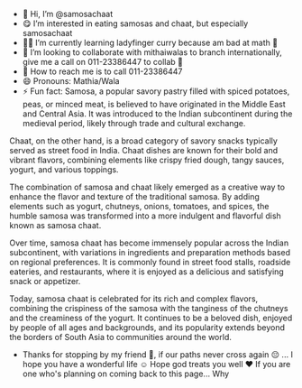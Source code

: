 - 👋 Hi, I’m @samosachaat
- 😋 I’m interested in eating samosas and chaat, but especially samosachaat
- 🌱🥘 I’m currently learning ladyfinger curry because am bad at math 🥲
- 💞️ I’m looking to collaborate with mithaiwalas to branch internationally, give me a call on 011-23386447 to collab 🥰
- 🤙 How to reach me is to call 011-23386447
- 😄 Pronouns: Mathia/Wala
- ⚡ Fun fact: Samosa, a popular savory pastry filled with spiced potatoes, peas, or minced meat, is believed to have originated in the Middle East and Central Asia. It was introduced to the Indian subcontinent during the medieval period, likely through trade and cultural exchange.

Chaat, on the other hand, is a broad category of savory snacks typically served as street food in India. Chaat dishes are known for their bold and vibrant flavors, combining elements like crispy fried dough, tangy sauces, yogurt, and various toppings.

The combination of samosa and chaat likely emerged as a creative way to enhance the flavor and texture of the traditional samosa. By adding elements such as yogurt, chutneys, onions, tomatoes, and spices, the humble samosa was transformed into a more indulgent and flavorful dish known as samosa chaat.

Over time, samosa chaat has become immensely popular across the Indian subcontinent, with variations in ingredients and preparation methods based on regional preferences. It is commonly found in street food stalls, roadside eateries, and restaurants, where it is enjoyed as a delicious and satisfying snack or appetizer.

Today, samosa chaat is celebrated for its rich and complex flavors, combining the crispiness of the samosa with the tanginess of the chutneys and the creaminess of the yogurt. It continues to be a beloved dish, enjoyed by people of all ages and backgrounds, and its popularity extends beyond the borders of South Asia to communities around the world.

- Thanks for stopping by my friend 👊, if our paths never cross again 😔 ... I hope you have a wonderful life ☺️ Hope god treats you well ❤️ If you are one who's planning on coming back to this page... Why

<!---
samosachaat/samosachaat is a ✨ very special ✨ repository because its `README.md` (this file) appears on your GitHub profile.
You can click the Preview link to take a look at your changes.
--->
